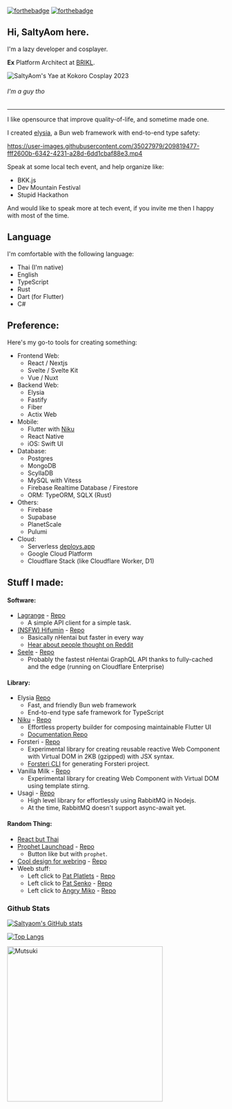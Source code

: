 [![forthebadge](https://forthebadge.com/images/badges/contains-cat-gifs.svg)](https://forthebadge.com) [![forthebadge](https://forthebadge.com/images/badges/powered-by-responsibility.svg)](https://forthebadge.com)
## Hi, SaltyAom here.
I'm a lazy developer and cosplayer.

**Ex** Platform Architect at [BRIKL](https://www.brikl.com).

<img src=https://github.com/SaltyAom/SaltyAom/assets/35027979/ba0e4b4c-58cc-4129-9ac1-f4457614514a alt="SaltyAom's Yae at Kokoro Cosplay 2023" />

###### I'm a guy tho

---

I like opensource that improve quality-of-life, and sometime made one.

I created [elysia](https://elysiajs.com), a Bun web framework with end-to-end type safety:

https://user-images.githubusercontent.com/35027979/209819477-fff2600b-6342-4231-a28d-6dd1cbaf88e3.mp4

Speak at some local tech event, and help organize like:
- BKK.js
- Dev Mountain Festival
- Stupid Hackathon

And would like to speak more at tech event, if you invite me then I happy with most of the time.

## Language
I'm comfortable with the following language:

- Thai (I'm native)
- English
- TypeScript
- Rust
- Dart (for Flutter)
- C#

## Preference:
Here's my go-to tools for creating something:

- Frontend Web:
  - React / Nextjs
  - Svelte / Svelte Kit
  - Vue / Nuxt
- Backend Web:
  - Elysia
  - Fastify
  - Fiber
  - Actix Web
- Mobile:
  - Flutter with [Niku](https://niku.saltyaom.com)
  - React Native
  - iOS: Swift UI
- Database:
  - Postgres
  - MongoDB
  - ScyllaDB
  - MySQL with Vitess
  - Firebase Realtime Database / Firestore
  - ORM: TypeORM, SQLX (Rust)
- Others:
  - Firebase
  - Supabase
  - PlanetScale
  - Pulumi
- Cloud:
  - Serverless [deploys.app](https://deploys.app)
  - Google Cloud Platform
  - Cloudflare Stack (like Cloudflare Worker, D1)

## Stuff I made:
#### Software:
- [Lagrange](https://github.com/SaltyAom/lagrange) - [Repo](https://github.com/SaltyAom/lagrange)
  - A simple API client for a simple task.
- [(NSFW) Hifumin](https://hifumin.app) - [Repo](https://github.com/SaltyAom/hifumin)
  - Basically nHentai but faster in every way
  - [Hear about people thought on Reddit](https://www.reddit.com/r/nhentai/comments/j9qf9m/i_made_nhentai_but_its_pinterest/)
- [Seele](https://seele.hifumin.app) - [Repo](https://github.com/SaltyAom/opener-akashic)
  - Probably the fastest nHentai GraphQL API thanks to fully-cached and the edge (running on Cloudflare Enterprise)

#### Library:
- Elysia [Repo](https://github.com/elysiajs/elysia)
  - Fast, and friendly Bun web framework
  - End-to-end type safe framework for TypeScript
- [Niku](https://niku.saltyaom.com) - [Repo](https://github.com/SaltyAom/niku)
  - Effortless property builder for composing maintainable Flutter UI
  - [Documentation Repo](https://github.com/saltyAom/niku-docs)
- Forsteri - [Repo](https://github.com/SaltyAom/forsteri)
  - Experimental library for creating reusable reactive Web Component with Virtual DOM in 2KB (gzipped) with JSX syntax.
  - [Forsteri CLI](https://github.com/saltyAom/forsteri-cli) for generating Forsteri project.
- Vanilla Milk - [Repo](https://github.com/saltyaom/vanilla-milk)
  - Experimental library for creating Web Component with Virtual DOM using template stirng.
- Usagi - [Repo](https://github.com/saltyAom/usagi)
  - High level library for effortlessly using RabbitMQ in Nodejs.
  - At the time, RabbitMQ doesn't support async-await yet.

#### Random Thing:
- [React but Thai](https://github.com/SaltyAom/react-but-thai)
- [Prophet Launchpad](http://prophet-launchpad.netlify.app/) - [Repo](https://github.com/SaltyAom/prophet-launchpad)
  - Button like but with `prophet`.
- [Cool design for webring](https://ouroboros-ring.netlify.app) - [Repo](https://github.com/saltyAom/saltyaom-webring)
- Weeb stuff:
  - Left click to [Pat Platlets](https://platelets.netlify.app/) - [Repo](https://github.com/saltyAom/platelets)
  - Left click to [Pat Senko](http://pat-senko.netlify.app/) - [Repo](https://github.com/saltyAom/pat-senko)
  - Left click to [Angry Miko](https://angry-miko.netlify.app/) - [Repo](https://github.com/saltyAom/miko)

### Github Stats
[![Saltyaom's GitHub stats](https://github-readme-stats.vercel.app/api?username=saltyaom&theme=default)](https://github.com/anuraghazra/github-readme-stats)

[![Top Langs](https://github-readme-stats.vercel.app/api/top-langs/?username=saltyaom&layout=compact&theme=default)](https://github.com/anuraghazra/github-readme-stats)

<img src=https://user-images.githubusercontent.com/35027979/198816875-2bc9704e-c96d-4472-adb7-1bdb9d461e72.gif width=360 height=360 alt="Mutsuki" />
